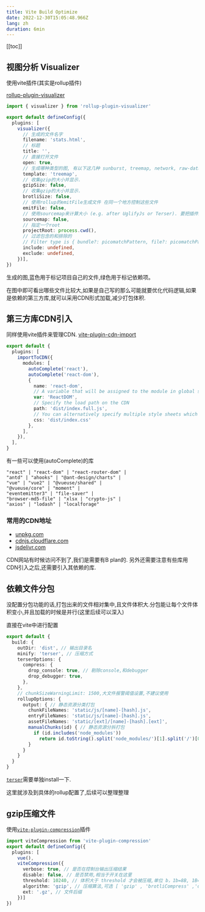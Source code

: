 ```yaml
---
title: Vite Build Optimize
date: 2022-12-30T15:05:48.966Z
lang: zh
duration: 6min
---
```


[[toc]]

## 视图分析 Visualizer

使用vite插件(其实是rollup插件)

 [rollup-plugin-visualizer](https://www.npmjs.com/package/rollup-plugin-visualizer)

```ts
import { visualizer } from 'rollup-plugin-visualizer'

export default defineConfig({
  plugins: [
    visualizer({
      // 生成的文件名字
      filename: 'stats.html',
      // 标题
      title: '',
      // 直接打开文件
      open: true,
      // 生成哪种类型的图, 有以下这几种 sunburst, treemap, network, raw-data, list.
      template: 'treemap',
      // 收集gzip的大小并显示.
      gzipSize: false,
      // 收集gzip的大小并显示.
      brotliSize: false,
      // 使用rollup的emitFile生成文件 在同一个地方控制这些文件
      emitFile: false,
      // 使用sourcemap来计算大小 (e.g. after UglifyJs or Terser). 要把插件放在最后使用.
      sourcemap: false,
      // 指定一个root
      projectRoot: process.cwd(),
      // 过滤包含的和排除的
      // Filter type is { bundle?: picomatchPattern, file?: picomatchPattern }
      include: undefined,
      exclude: undefined,
    })],
})
```

生成的图,蓝色用于标记项目自己的文件,绿色用于标记依赖项。

在图中即可看出哪些文件比较大,如果是自己写的那么可能就要优化代码逻辑,如果是依赖的第三方库,就可以采用CDN形式加载,减少打包体积.

## 第三方库CDN引入

同样使用vite插件来管理CDN.
[vite-plugin-cdn-import](https://www.npmjs.com/package/vite-plugin-cdn-import)
```ts
export default {
  plugins: [
    importToCDN({
      modules: [
        autoComplete('react'),
        autoComplete('react-dom'),
        {
          name: 'react-dom',
          // A variable that will be assigned to the module in global scope, Rollup requires this
          var: 'ReactDOM',
          // Specify the load path on the CDN
          path: 'dist/index.full.js',
          // You can alternatively specify multiple style sheets which will be loaded from the CDN
          css: 'dist/index.css'
        },
      ],
    }),
  ],
}
```
有一些可以使用(autoComplete)的库
```
"react" | "react-dom" | "react-router-dom" | 
"antd" | "ahooks" | "@ant-design/charts" | 
"vue" | "vue2" | "@vueuse/shared" | 
"@vueuse/core" | "moment" | 
"eventemitter3" | "file-saver" | 
"browser-md5-file" | "xlsx | "crypto-js" |
"axios" | "lodash" | "localforage"
```

### 常用的CDN地址
- [unpkg.com](//unpkg.com)
- [cdnjs.cloudflare.com](//cdnjs.cloudflare.com)
- [jsdelivr.com](//www.jsdelivr.com)

CDN网站有时候访问不到了,我们是需要有B plan的.
另外还需要注意有些库用CDN引入之后,还需要引入其依赖的库.

## 依赖文件分包

没配置分包功能的话,打包出来的文件相对集中,且文件体积大.分包能让每个文件体积变小,并且加载的时候是并行(这里后续可以深入)

直接在vite中进行配置
```ts
export default {
  build: {
    outDir: 'dist', // 输出目录名
    minify: 'terser', // 压缩方式
    terserOptions: {
      compress: {
        drop_console: true, // 剔除console,和debugger
        drop_debugger: true,
      },
    },
    // chunkSizeWarningLimit: 1500,大文件报警阈值设置,不建议使用
    rollupOptions: {
      output: { // 静态资源分类打包
        chunkFileNames: 'static/js/[name]-[hash].js',
        entryFileNames: 'static/js/[name]-[hash].js',
        assetFileNames: 'static/[ext]/[name]-[hash].[ext]',
        manualChunks(id) { // 静态资源分拆打包
          if (id.includes('node_modules'))
            return id.toString().split('node_modules/')[1].split('/')[0].toString()
        }
      }
    }
  }
}
```
[`terser`](https://www.npmjs.com/package/terser)需要单独install一下.

这里就涉及到具体的rollup配置了,后续可以整理整理

## gzip压缩文件

使用[`vite-plugin-compression`](https://github.com/vbenjs/vite-plugin-compression)插件

```ts
import viteCompression from 'vite-plugin-compression'
export default defineConfig({
  plugins: [
    vue(),
    viteCompression({
      verbose: true, // 是否在控制台输出压缩结果
      disable: false, // 是否禁用,相当于开关在这里
      threshold: 10240, // 体积大于 threshold 才会被压缩,单位 b，1b=8B, 1B=1024KB  那我们这里相当于 9kb多吧，就会压缩
      algorithm: 'gzip', // 压缩算法,可选 [ 'gzip' , 'brotliCompress' ,'deflate' , 'deflateRaw']
      ext: '.gz', // 文件后缀
    })]
})
```
